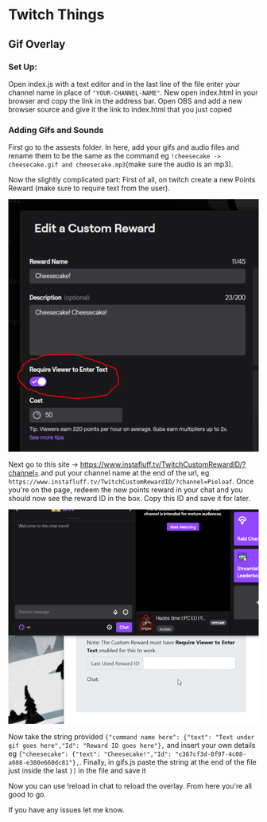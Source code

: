 # Twitch Things

## Gif Overlay

### Set Up:

Open index.js with a text editor and in the last line of the file enter your channel name in place of `"YOUR-CHANNEL-NAME"`. New open index.html in your browser and copy the link in the address bar. Open OBS and add a new browser source and give it the link to index.html that you just copied

### Adding Gifs and Sounds

First go to the assests folder. In here, add your gifs and audio files and rename them to be the same as the command eg `!cheesecake -> cheesecake.gif and cheesecake.mp3`(make sure the audio is an mp3).

Now the slightly complicated part: First of all, on twitch create a new Points Reward (make sure to require text from the user).

![](imgs/custom-reward.png)

Next go to this site -> https://www.instafluff.tv/TwitchCustomRewardID/?channel= and put your channel name at the end of the url, eg `https://www.instafluff.tv/TwitchCustomRewardID/?channel=Pieloaf`.
Once you're on the page, redeem the new points reward in your chat and you should now see the reward ID in the box. Copy this ID and save it for later.

![](imgs/reward-id.gif)

Now take the string provided `{"command name here": {"text": "Text under gif goes here","Id": "Reward ID goes here"},` and insert your own details eg `{"cheesecake": {"text": "Cheesecake!","Id": "c367cf3d-0f97-4c08-a608-e380e660dc81"},`. Finally, in gifs.js paste the string at the end of the file just inside the last `}]` in the file and save it

Now you can use !reload in chat to reload the overlay. From here you're all good to go.

If you have any issues let me know.
